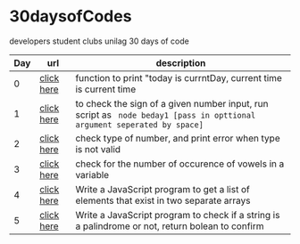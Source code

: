 # 30daysofCodes
developers student clubs unilag 30 days of code


| Day   | url  | description|
| ------|-----| -----------|
|  0    |[click here](https://github.com/ogheneovo12/30daysofCodes/blob/master/beday0.js/ "Day 0")|function to print "today is currntDay, current time is current time|
| 1     |[click here](https://github.com/ogheneovo12/30daysofCodes/blob/master/beday1.js/ "Day 1")| to check the sign of a given number input, run script as ``` node beday1 [pass in opttional argument seperated by space]```|
| 2  | [click here](https://github.com/ogheneovo12/30daysofCodes/blob/master/beday2.js/ "Day 2")| check type of number, and print error when type is not valid|
| 3  | [click here](https://github.com/ogheneovo12/30daysofCodes/blob/master/beday3.js/ "Day 3") | check for the number of occurence of  vowels in a variable |
| 4  | [click here](https://github.com/ogheneovo12/30daysofCodes/blob/master/beday4.js/ "Day 4") | Write a JavaScript program to get a list of elements that exist in two separate arrays |
| 5  | [click here](https://github.com/ogheneovo12/30daysofCodes/blob/master/beday5.js/ "Day 5") | Write a JavaScript program to check if a string is a palindrome or not, return bolean to confirm  |

